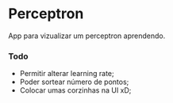 # Perceptron

App para vizualizar um perceptron aprendendo.

### Todo
- Permitir alterar learning rate;
- Poder sortear número de pontos;
- Colocar umas corzinhas na UI xD;
